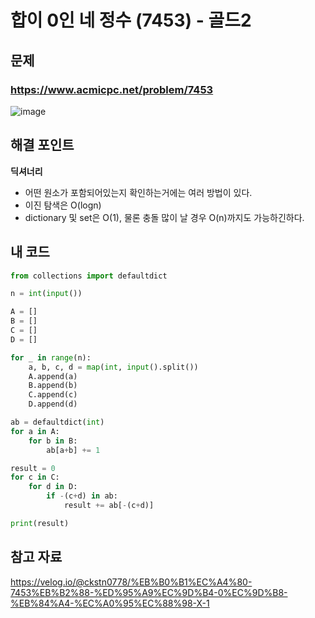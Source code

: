 # 합이 0인 네 정수 (7453) - 골드2

## 문제 
### https://www.acmicpc.net/problem/7453
![image](https://github.com/ddophi98/Etc-CodingTest/assets/72330884/cfa8968d-91a7-4d72-955a-e2854de81aad)

## 해결 포인트
**딕셔너리**
- 어떤 원소가 포함되어있는지 확인하는거에는 여러 방법이 있다.
- 이진 탐색은 O(logn)
- dictionary 및 set은 O(1), 물론 충돌 많이 날 경우 O(n)까지도 가능하긴하다.

## 내 코드
```python
from collections import defaultdict

n = int(input())

A = []
B = []
C = []
D = []

for _ in range(n):
    a, b, c, d = map(int, input().split())
    A.append(a)
    B.append(b)
    C.append(c)
    D.append(d)

ab = defaultdict(int)
for a in A:
    for b in B:
        ab[a+b] += 1

result = 0
for c in C:
    for d in D:
        if -(c+d) in ab:
            result += ab[-(c+d)]

print(result)
```

## 참고 자료
https://velog.io/@ckstn0778/%EB%B0%B1%EC%A4%80-7453%EB%B2%88-%ED%95%A9%EC%9D%B4-0%EC%9D%B8-%EB%84%A4-%EC%A0%95%EC%88%98-X-1

